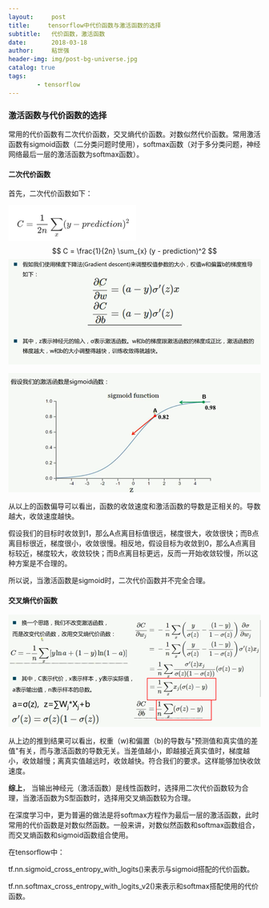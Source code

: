 ```yaml
---
layout:     post
title:     tensorflow中代价函数与激活函数的选择
subtitle:   代价函数，激活函数
date:       2018-03-18
author:     粘世强
header-img: img/post-bg-universe.jpg
catalog: true
tags:
        - tensorflow
---
```


### 激活函数与代价函数的选择

常用的代价函数有二次代价函数，交叉熵代价函数。对数似然代价函数。常用激活函数有sigmoid函数（二分类问题时使用），softmax函数（对于多分类问题，神经网络最后一层的激活函数为softmax函数）。

#### 二次代价函数

首先，二次代价函数如下：

![](https://github.com/nianshiqiang/nianshiqiang.github.io/blob/master/contentimg/%E4%BA%8C%E6%AC%A1%E4%BB%A3%E4%BB%B7%E5%87%BD%E6%95%B0%E5%85%AC%E5%BC%8F.PNG?raw=true)
$$
C = \frac{1}{2n}  \sum_{x} (y - prediction)^2
$$
![](https://raw.githubusercontent.com/nianshiqiang/nianshiqiang.github.io/master/contentimg/%E4%BA%8C%E6%AC%A1%E4%BB%A3%E4%BB%B7%E5%87%BD%E6%95%B02.png)

![](https://raw.githubusercontent.com/nianshiqiang/nianshiqiang.github.io/master/contentimg/%E4%BA%8C%E6%AC%A1%E4%BB%A3%E4%BB%B7%E5%87%BD%E6%95%B03.png)

从以上的函数偏导可以看出，函数的收敛速度和激活函数的导数是正相关的。导数越大，收敛速度越快。

假设我们的目标时收敛到1，那么A点离目标值很远，梯度很大，收敛很快；而B点离目标很近，梯度很小，收敛很慢。相反地，假设目标为收敛到0，那么A点离目标较近，梯度较大，收敛较快；而B点离目标更远，反而一开始收敛较慢，所以这种方案是不合理的。

所以说，当激活函数是sigmoid时，二次代价函数并不完全合理。

#### 交叉熵代价函数

![](https://github.com/nianshiqiang/nianshiqiang.github.io/blob/master/contentimg/%E4%BA%A4%E5%8F%89%E7%86%B5%E4%BB%A3%E4%BB%B7%E5%87%BD%E6%95%B0.png?raw=true)

从上边的推到结果可以看出，权重（w)和偏置（b)的导数与"预测值和真实值的差值"有关，而与激活函数的导数无关。当差值越小，即越接近真实值时，梯度越小，收敛越慢；离真实值越远时，收敛越快。符合我们的要求。这样能够加快收敛速度。



**综上**， 当输出神经元（激活函数）是线性函数时，选择用二次代价函数较为合理，当激活函数为S型函数时，选择用交叉熵函数较为合理。



在深度学习中，更为普遍的做法是将softmax方程作为最后一层的激活函数，此时常用的代价函数是对数似然函数。一般来讲，对数似然函数和softmax函数组合，而交叉熵函数和sigmoid函数组合使用。

在tensorflow中：

tf.nn.sigmoid_cross_entropy_with_logits()来表示与sigmoid搭配的代价函数。

tf.nn.softmax_cross_entropy_with_logits_v2()来表示和softmax搭配使用的代价函数。